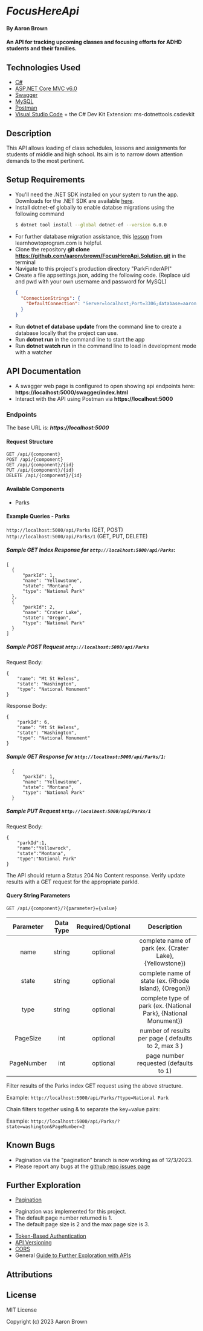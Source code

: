 
# _FocusHereApi_

#### By **Aaron Brown**

#### An API for tracking upcoming classes and focusing efforts for ADHD students and their families.

## Technologies Used

* [C#](https://learn.microsoft.com/en-us/dotnet/csharp/)
* [ASP.NET Core MVC v6.0](https://learn.microsoft.com/en-us/aspnet/core/introduction-to-aspnet-core?view=aspnetcore-6.0)
* [Swagger](https://learn.microsoft.com/en-us/aspnet/core/tutorials/web-api-help-pages-using-swagger?view=aspnetcore-6.0)
* [MySQL](https://www.mysql.com/downloads/)
* [Postman](https://www.postman.com/)
* [Visual Studio Code](https://code.visualstudio.com/download) + the C# Dev Kit Extension: ms-dotnettools.csdevkit

## Description
This API allows loading of class schedules, lessons and assignments for students of middle and high school.  Its aim is to narrow down attention demands to the most pertinent. 


## Setup Requirements

* You'll need the .NET SDK installed on your system to run the app.  Downloads for the .NET SDK are available [here](https://dotnet.microsoft.com/en-us/download/dotnet/6.0).
* Install dotnet-ef globally to enable databse migrations using the following command
  ```bash
  $ dotnet tool install --global dotnet-ef --version 6.0.0
  ```
* For further database migration assistance, this [lesson](https://part-time-evening.learnhowtoprogram.com/c-and-net/many-to-many-relationships/code-first-development-and-migrations) from learnhowtoprogram.com is helpful.
* Clone the repository **git clone https://github.com/aaronvbrown/FocusHereApi.Solution.git**  in the terminal
* Navigate to this project's production directory "ParkFinderAPI"
* Create a file appsettings.json, adding the following code.  (Replace uid and pwd with your own username and password for MySQL)
  ```json
  {
    "ConnectionStrings": {
      "DefaultConnection": "Server=localhost;Port=3306;database=aaron_brown;uid=[your-username];pwd=[your-password];"
    }
  }
  ```
* Run **dotnet ef database update** from the command line to create a database locally that the project can use.
* Run **dotnet run** in the command line to start the app
* Run **dotnet watch run** in the command line to load in development mode with a watcher

## API Documentation
* A swagger web page is configured to open showing api endpoints here:  **https://localhost:5000/swagger/index.html**
* Interact with the API using Postman via **https://localhost:5000**

### Endpoints
The base URL is: ***https://localhost:5000***

#### Request Structure
```
GET /api/{component}
POST /api/{component}
GET /api/{component}/{id}
PUT /api/{component}/{id}
DELETE /api/{component}/{id}
```

#### Available Components
- Parks

#### Example Queries - Parks

```http://localhost:5000/api/Parks``` (GET, POST)
```http://localhost:5000/api/Parks/1``` (GET, PUT, DELETE)

##### Sample GET Index Response for ```http://localhost:5000/api/Parks```:  
```
[
  {
      "parkId": 1,
      "name": "Yellowstone",
      "state": "Montana",
      "type": "National Park"
  },
  {
      "parkId": 2,
      "name": "Crater Lake",
      "state": "Oregon",
      "type": "National Park"
  }
]
```

##### Sample POST Request ```http://localhost:5000/api/Parks``` 


Request Body:
```
{
    "name": "Mt St Helens",
    "state": "Washington",
    "type": "National Monument"
}
```
Response Body:
```
{
    "parkId": 6,
    "name": "Mt St Helens",
    "state": "Washington",
    "type": "National Monument"
}
```

##### Sample GET Response for ```http://localhost:5000/api/Parks/1```:  
```
  {
      "parkId": 1,
      "name": "Yellowstone",
      "state": "Montana",
      "type": "National Park"
  }
```

##### Sample PUT Request ```http://localhost:5000/api/Parks/1``` 

Request Body:
```
{
    "parkId":1,
    "name":"Yellowrock",
    "state":"Montana",
    "type":"National Park"
}
```

The API should return a  Status 204 No Content response.  Verify update results with a GET request for the appropriate parkId.

#### Query String Parameters 
```GET /api/{component}/?{parameter}={value}```

| Parameter | Data Type | Required/Optional | Description |
| :---: | :---: | :---: | :---: |
| name | string | optional | complete name of park (ex. {Crater Lake}, {Yellowstone})
| state | string | optional | complete name of state (ex. {Rhode Island}, {Oregon})
| type | string | optional | complete type of park (ex. {National Park}, {National Monument})
| PageSize | int | optional | number of results per page ( defaults to 2, max 3 )
| PageNumber | int | optional | page number requested (defaults to 1)

Filter results of the Parks index GET request using the above structure.

Example:  ```http://localhost:5000/api/Parks/?type=National Park```

Chain filters together using & to separate the key=value pairs:

Example:  ```http://localhost:5000/api/Parks/?state=washington&PageNumber=2```




## Known Bugs
* Pagination via the "pagination" branch is now working as of 12/3/2023.
* Please report any bugs at the [github repo issues page](https://github.com/aaronvbrown/ParkFinderAPI.Solution/issues)

## Further Exploration
* [Pagination](https://learn.microsoft.com/en-us/aspnet/core/data/ef-mvc/sort-filter-page?view=aspnetcore-6.0)  
- Pagination was implemented for this project.  
- The default page number returned is 1.
- The default page size is 2 and the max page size is 3.


* [Token-Based Authentication](https://www.yogihosting.com/jwt-api-aspnet-core/)
* [API Versioning](https://learn.microsoft.com/en-us/shows/visual-studio-toolbox/versioning-aspnet-core-services)
* [CORS](https://learn.microsoft.com/en-us/aspnet/core/security/cors?view=aspnetcore-6.0)
* General [Guide to Further Exploration with APIs](https://part-time-evening.learnhowtoprogram.com/c-and-net/building-an-api/further-exploration-with-apis) 

## Attributions



## License
MIT License



Copyright (c) 2023 Aaron Brown
